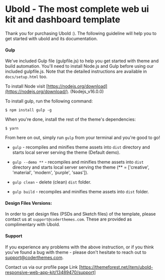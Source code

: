 
# Ubold - The most complete web ui kit and dashboard template

Thank you for purchasing Ubold :). The following guideline will help you to get started with ubold and its documentation.


#### Gulp

We've included Gulp file (gulpfile.js) to help you get started with theme and build automation. You'll need to install Node.js and Gulp before using our included gulpfile.js. Note that the detailed instructions are available in `docs/setup.html` too.

To install Node visit [https://nodejs.org/download](https://nodejs.org/download/). (Nodejs_v16.0.0)

To install gulp, run the following command:
```
$ npm install gulp -g
```

When you're done, install the rest of the theme's dependencies:
```
$ yarn
```

From here on out, simply run `gulp` from your terminal and you're good to go!

+  `gulp` - recompiles and minifies theme assets into `dist` directory and starts local server serving the theme (Default demo).

+  `gulp --demo **` - recompiles and minifies theme assets into `dist` directory and starts local server serving the theme (** = ['creative', 'material', 'modern', 'purple', 'saas']).

+  `gulp clean` - delete (clean) `dist` folder.

+  `gulp build` - recompiles and minifies theme assets into `dist` folder.

#### Design Files Versions:
In order to get design files (PSDs and Sketch files) of the template, please contact us at `support@coderthemes.com`. These are provided as complimentary with Ubold.

#### Support
If you experience any problems with the above instruction, or if you think you've found a bug with theme - please don't hesitate to reach out to support@coderthemes.com.

Contact us via our profile page Link [https://themeforest.net/item/ubold-responsive-web-app-kit/13489470/support]